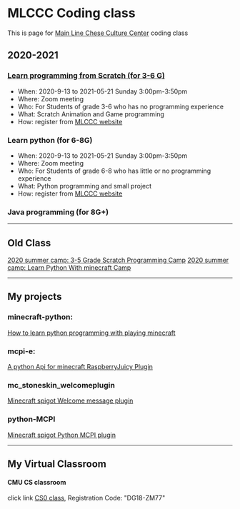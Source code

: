 # MLCCC Coding class
 
This is page for <a target="_blank" href="http://mlccc.org">Main Line Chese Culture Center</a> coding class

## 2020-2021

### [Learn programming from Scratch (for 3-6 G)](Scratch/index.md)

- When: 2020-9-13 to 2021-05-21 Sunday 3:00pm-3:50pm
- Where: Zoom meeting
- Who: For Students of grade 3-6 who has no programming experience
- What: Scratch Animation and Game programming
- How: register from [MLCCC website](http://www.mlccc.org/)

### Learn python (for 6-8G)

- When: 2020-9-13 to 2021-05-21 Sunday 3:00pm-3:50pm
- Where: Zoom meeting
- Who: For Students of grade 6-8 who has little or no programming experience
- What: Python programming and small project
- How: register from [MLCCC website](http://www.mlccc.org/)

### Java programming (for 8G+)

 <!-- 
* <a target="_blank" href="https://1drv.ms/u/s!Avm-0LBz8-Jhg4M4HD4vOYb3PJFYUA?e=2ZGBLU">MLCCC Coding Class Share folder</a>
* Class scratch studio <a target="_blank"
                href="https://scratch.mit.edu/studios/3018337/projects/">https://scratch.mit.edu/studios/3018337/projects/</a>
* example page of <a target="_blank" href="./samples/index.html">web development</a>
-->
<hr>




<!--
## MLCCC 2020 online Summer Camp Coding Classes

#### <a href="http://www.mlccc.org/MlcccV2/Forms/V2/Programs/Camp/SummerCamp.aspx"  target="_blank"> summer camp info link </a>

#### <a href="https://docs.google.com/document/d/1mQp7h046v4X_VSOHjRN2MO03S4MtN8X5Zs1uUbwksuU/edit?usp=sharing"  target="_blank"> class infomation</a>

-->
## Old Class
[2020 summer camp: 3-5 Grade Scratch Programming Camp](./SummerCamp_Scratch/index.md)
[2020 summer camp: Learn Python With minecraft Camp](./SummerCamp_Python_Minecraft/index.md)

------

## My projects

### minecraft-python:
<a href="https://stoneskin.github.io/python-minecraft"  target="_blank"> How to learn python programming with playing minecraft</a>

### mcpi-e:
<a href="https://stoneskin.github.io/mcpi-e/"  target="_blank">A python Api for minecraft RaspberryJuicy Plugin</a>

### mc_stoneskin_welcomeplugin
<a href="https://stoneskin.github.io/mc_stoneskin_welcomeplugin/"  target="_blank">Minecraft spigot Welcome message plugin </a>

### python-MCPI
<a href="https://github.com/stoneskin/minecraft_python_mcpi_plugin/" target="_blank">Minecraft spigot Python MCPI  plugin </a>

------

## My Virtual Classroom
#### CMU CS classroom
<p> click link <a target="_blank" href="https://academy.cs.cmu.edu/splash">CS0 class</a>, Registration Code:
        "DG18-ZM77" </p>
